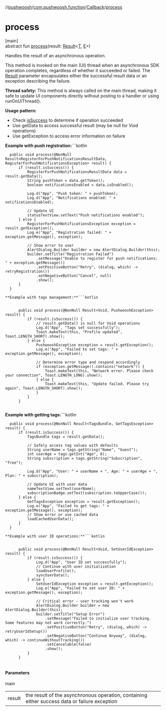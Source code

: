 //[pushwoosh](../../../index.md)/[com.pushwoosh.function](../index.md)/[Callback](index.md)/[process](process.md)

# process

[main]\
abstract fun [process](process.md)(result: [Result](../-result/index.md)&lt;[T](index.md), [E](index.md)&gt;)

Handles the result of an asynchronous operation. 

 This method is invoked on the main (UI) thread when an asynchronous SDK operation completes, regardless of whether it succeeded or failed. The [Result](../-result/index.md) parameter encapsulates either the successful result data or an exception describing the failure. 

**Thread safety:** This method is always called on the main thread, making it safe to update UI components directly without posting to a handler or using runOnUiThread(). 

**Usage pattern:**

- Check [isSuccess](../-result/is-success.md) to determine if operation succeeded
- Use getData to access successful result (may be null for Void operations)
- Use getException to access error information on failure

**Example with push registration:**```kotlin

	  
	  public void process(@NonNull Result<RegisterForPushNotificationsResultData, RegisterForPushNotificationsException> result) {
	      if (result.isSuccess()) {
	          RegisterForPushNotificationsResultData data = result.getData();
	          String pushToken = data.getToken();
	          boolean notificationsEnabled = data.isEnabled();
	
	          Log.d("App", "Push token: " + pushToken);
	          Log.d("App", "Notifications enabled: " + notificationsEnabled);
	
	          // Update UI
	          statusTextView.setText("Push notifications enabled");
	      } else {
	          RegisterForPushNotificationsException exception = result.getException();
	          Log.e("App", "Registration failed: " + exception.getMessage(), exception);
	
	          // Show error to user
	          AlertDialog.Builder builder = new AlertDialog.Builder(this);
	          builder.setTitle("Registration Failed")
	              .setMessage("Unable to register for push notifications: " + exception.getMessage())
	              .setPositiveButton("Retry", (dialog, which) -> retryRegistration())
	              .setNegativeButton("Cancel", null)
	              .show();
	      }
	  }
	
```
**Example with tags management:**```kotlin

	  
	  public void process(@NonNull Result<Void, PushwooshException> result) {
	      if (result.isSuccess()) {
	          // result.getData() is null for Void operations
	          Log.d("App", "Tags set successfully");
	          Toast.makeText(this, "Profile updated", Toast.LENGTH_SHORT).show();
	      } else {
	          PushwooshException exception = result.getException();
	          Log.e("App", "Failed to set tags: " + exception.getMessage(), exception);
	
	          // Determine error type and respond accordingly
	          if (exception.getMessage().contains("network")) {
	              Toast.makeText(this, "Network error. Please check your connection", Toast.LENGTH_LONG).show();
	          } else {
	              Toast.makeText(this, "Update failed. Please try again", Toast.LENGTH_SHORT).show();
	          }
	      }
	  }
	
```
**Example with getting tags:**```kotlin

	  
	  public void process(@NonNull Result<TagsBundle, GetTagsException> result) {
	      if (result.isSuccess()) {
	          TagsBundle tags = result.getData();
	
	          // Safely access tag values with defaults
	          String userName = tags.getString("Name", "Guest");
	          int userAge = tags.getInt("Age", 0);
	          String subscription = tags.getString("Subscription", "free");
	
	          Log.d("App", "User: " + userName + ", Age: " + userAge + ", Plan: " + subscription);
	
	          // Update UI with user data
	          nameTextView.setText(userName);
	          subscriptionBadge.setText(subscription.toUpperCase());
	      } else {
	          GetTagsException exception = result.getException();
	          Log.e("App", "Failed to get tags: " + exception.getMessage(), exception);
	          // Show error or use cached data
	          loadCachedUserData();
	      }
	  }
	
```
**Example with user ID operations:**```kotlin

	  
	  public void process(@NonNull Result<Void, SetUserIdException> result) {
	      if (result.isSuccess()) {
	          Log.d("App", "User ID set successfully");
	          // Continue with user initialization
	          loadUserProfile();
	          syncUserData();
	      } else {
	          SetUserIdException exception = result.getException();
	          Log.e("App", "Failed to set user ID: " + exception.getMessage(), exception);
	
	          // Critical error - user tracking won't work
	          AlertDialog.Builder builder = new AlertDialog.Builder(this);
	          builder.setTitle("Setup Error")
	              .setMessage("Failed to initialize user tracking. Some features may not work correctly.")
	              .setPositiveButton("Retry", (dialog, which) -> retryUserIdSetup())
	              .setNegativeButton("Continue Anyway", (dialog, which) -> continueWithoutTracking())
	              .setCancelable(false)
	              .show();
	      }
	  }
	
```

#### Parameters

main

| | |
|---|---|
| result | the result of the asynchronous operation, containing either success data or failure exception |

